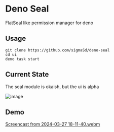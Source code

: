 # Deno Seal

FlatSeal like permission manager for deno

## Usage

```
git clone https://github.com/sigmaSd/deno-seal
cd ui
deno task start
```

## Current State

The seal module is okaish, but the ui is alpha

![image](https://github.com/sigmaSd/deno-seal/assets/22427111/c57ec01e-e387-4ab8-a00f-93796f3d5876)

## Demo

[Screencast from 2024-03-27 18-11-40.webm](https://github.com/sigmaSd/deno-seal/assets/22427111/abe7ac61-99ed-4937-adbc-214e723e45f2)
